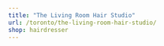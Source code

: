 ```yaml
---
title: "The Living Room Hair Studio"
url: /toronto/the-living-room-hair-studio/
shop: hairdresser
---
```

